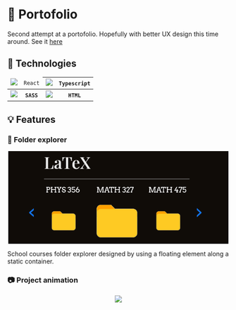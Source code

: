 # 💼 Portofolio 
Second attempt at a portofolio. Hopefully with better UX design this time around. See it [here](https://hexaquarks.github.io/portfolio/)

## 🧰 Technologies
<div align="center" markdown="1">
<table>
    <thead>
        <tr>
            <td align="center"><img src="https://www.pinclipart.com/picdir/big/537-5374089_react-js-logo-clipart.png" width="40" /></td>
            <td align="center"><code>React</code></td>
            <th align="center"><img src="https://upload.wikimedia.org/wikipedia/commons/thumb/4/4c/Typescript_logo_2020.svg/1200px-Typescript_logo_2020.svg.png" width="35" /></th>
            <th align="center"><code>Typescript</code></th>
        </tr>
    </thead>
    <tbody>
        <tr>
           <td align="center"><img src="https://logos-download.com/wp-content/uploads/2016/09/Sass_logo-700x524.png" width="35" /></td>
            <th align="center"><code>SASS</code></td>
           <th align="center"><img src="https://seeklogo.com/images/H/html5-without-wordmark-color-logo-14D252D878-seeklogo.com.png" width="30" /></th>
            <th align="center"><code>HTML</code></th>
        </tr>
    </tbody>
</table>
</div>

## 💡 Features

### 📂 Folder explorer
<p align="center">
  <img align="center" src="https://github.com/hexaquarks/Portofolio/blob/main/src/assets/promotion/latexGif.gif" width="500"/>
</p>

School courses folder explorer designed by using a floating element along a static container. 

### 📷 Project animation
<p align="center">
  <img align="center" src="https://github.com/hexaquarks/Portofolio/blob/main/src/assets/promotion/projectsGif.gif" width="400"/>
</p>
